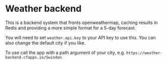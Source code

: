 # Weather backend
This is a backend system that fronts openweathermap, caching results in Redis and providing a more simple format for a 5-day forecast.

You will need to set `weather.api.key` to your API key to use this. You can also change the default city if you like.

To use call the app with a path argument of your city, e.g. `https://weather-backend.cfapps.io/Swindon`
